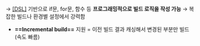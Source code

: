 → [[DSL]](Groovy/Kotlin) 기반으로 if문, for문, 함수 등 **프로그래밍적으로 빌드 로직을 작성 가능**
→ 복잡한 빌드나 환경별 설정에서 강력함 
 + **==Incremental build==** 지원 = 이전 빌드 결과 캐싱해서 변경된 부분만 빌드 (속도 빠름)